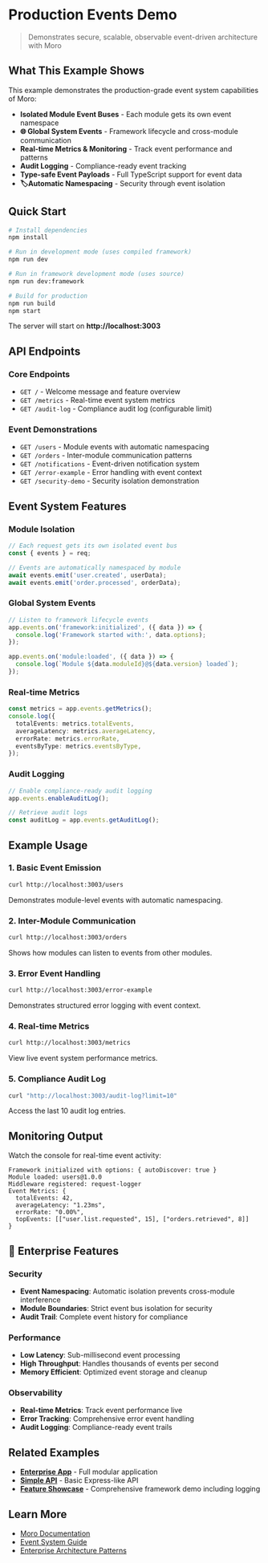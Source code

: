 # Production Events Demo

> Demonstrates secure, scalable, observable event-driven architecture with Moro

## What This Example Shows

This example demonstrates the production-grade event system capabilities of Moro:

- **Isolated Module Event Buses** - Each module gets its own event namespace
- **🌐 Global System Events** - Framework lifecycle and cross-module communication
- **Real-time Metrics & Monitoring** - Track event performance and patterns
- **Audit Logging** - Compliance-ready event tracking
- **Type-safe Event Payloads** - Full TypeScript support for event data
- **🏷Automatic Namespacing** - Security through event isolation

## Quick Start

```bash
# Install dependencies
npm install

# Run in development mode (uses compiled framework)
npm run dev

# Run in framework development mode (uses source)
npm run dev:framework

# Build for production
npm run build
npm start
```

The server will start on **http://localhost:3003**

## API Endpoints

### Core Endpoints

- `GET /` - Welcome message and feature overview
- `GET /metrics` - Real-time event system metrics
- `GET /audit-log` - Compliance audit log (configurable limit)

### Event Demonstrations

- `GET /users` - Module events with automatic namespacing
- `GET /orders` - Inter-module communication patterns
- `GET /notifications` - Event-driven notification system
- `GET /error-example` - Error handling with event context
- `GET /security-demo` - Security isolation demonstration

## Event System Features

### Module Isolation

```typescript
// Each request gets its own isolated event bus
const { events } = req;

// Events are automatically namespaced by module
await events.emit('user.created', userData);
await events.emit('order.processed', orderData);
```

### Global System Events

```typescript
// Listen to framework lifecycle events
app.events.on('framework:initialized', ({ data }) => {
  console.log('Framework started with:', data.options);
});

app.events.on('module:loaded', ({ data }) => {
  console.log(`Module ${data.moduleId}@${data.version} loaded`);
});
```

### Real-time Metrics

```typescript
const metrics = app.events.getMetrics();
console.log({
  totalEvents: metrics.totalEvents,
  averageLatency: metrics.averageLatency,
  errorRate: metrics.errorRate,
  eventsByType: metrics.eventsByType,
});
```

### Audit Logging

```typescript
// Enable compliance-ready audit logging
app.events.enableAuditLog();

// Retrieve audit logs
const auditLog = app.events.getAuditLog();
```

## Example Usage

### 1. Basic Event Emission

```bash
curl http://localhost:3003/users
```

Demonstrates module-level events with automatic namespacing.

### 2. Inter-Module Communication

```bash
curl http://localhost:3003/orders
```

Shows how modules can listen to events from other modules.

### 3. Error Event Handling

```bash
curl http://localhost:3003/error-example
```

Demonstrates structured error logging with event context.

### 4. Real-time Metrics

```bash
curl http://localhost:3003/metrics
```

View live event system performance metrics.

### 5. Compliance Audit Log

```bash
curl "http://localhost:3003/audit-log?limit=10"
```

Access the last 10 audit log entries.

## Monitoring Output

Watch the console for real-time event activity:

```
Framework initialized with options: { autoDiscover: true }
Module loaded: users@1.0.0
Middleware registered: request-logger
Event Metrics: {
  totalEvents: 42,
  averageLatency: "1.23ms",
  errorRate: "0.00%",
  topEvents: [["user.list.requested", 15], ["orders.retrieved", 8]]
}
```

## 🏢 Enterprise Features

### Security

- **Event Namespacing**: Automatic isolation prevents cross-module interference
- **Module Boundaries**: Strict event bus isolation for security
- **Audit Trail**: Complete event history for compliance

### Performance

- **Low Latency**: Sub-millisecond event processing
- **High Throughput**: Handles thousands of events per second
- **Memory Efficient**: Optimized event storage and cleanup

### Observability

- **Real-time Metrics**: Track event performance live
- **Error Tracking**: Comprehensive error event handling
- **Audit Logging**: Compliance-ready event trails

## Related Examples

- **[Enterprise App](../enterprise-app/)** - Full modular application
- **[Simple API](../simple-api/)** - Basic Express-like API
- **[Feature Showcase](../feature-showcase/)** - Comprehensive framework demo including logging

## Learn More

- [Moro Documentation](https://morojs.com)
- [Event System Guide](../../moro/docs/events.md)
- [Enterprise Architecture Patterns](../../moro/docs/patterns.md)
